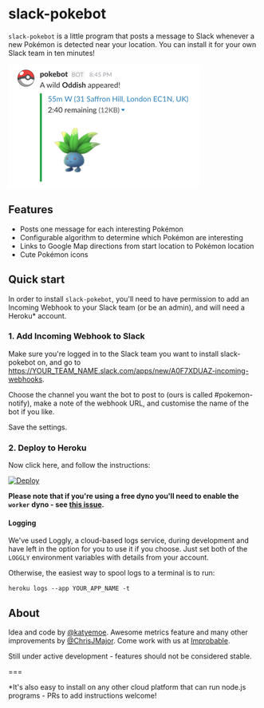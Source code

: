 # slack-pokebot

`slack-pokebot` is a little program that posts a message to Slack whenever a new Pokémon is detected near your location. You can install it for your own Slack team in ten minutes!

![A wild Poliwag appeared!](image.png)

## Features

- Posts one message for each interesting Pokémon
- Configurable algorithm to determine which Pokémon are interesting
- Links to Google Map directions from start location to Pokémon location
- Cute Pokémon icons

## Quick start

In order to install `slack-pokebot`, you'll need to have permission to add an Incoming Webhook to your Slack team (or be an admin), and will need a Heroku* account.

### 1. Add Incoming Webhook to Slack

Make sure you're logged in to the Slack team you want to install slack-pokebot on, and go to https://YOUR_TEAM_NAME.slack.com/apps/new/A0F7XDUAZ-incoming-webhooks.

Choose the channel you want the bot to post to (ours is called #pokemon-notify), make a note of the webhook URL, and customise the name of the bot if you like.

Save the settings.


### 2. Deploy to Heroku

Now click here, and follow the instructions:

[![Deploy](https://www.herokucdn.com/deploy/button.svg)](https://heroku.com/deploy)

**Please note that if you're using a free dyno you'll need to enable the `worker` dyno - see [this issue](https://github.com/kmoe/slack-pokebot/issues/19).**

#### Logging

We've used Loggly, a cloud-based logs service, during development and have left in the option for you to use it if you choose. Just set both of the `LOGGLY` environment variables with details from your account.

Otherwise, the easiest way to spool logs to a terminal is to run:
```
heroku logs --app YOUR_APP_NAME -t
```

## About

Idea and code by [@katyemoe](https://twitter.com/katyemoe). Awesome metrics feature and many other improvements by [@ChrisJMajor](https://twitter.com/ChrisJMajor). Come work with us at [Improbable](https://improbable.io).

Still under active development - features should not be considered stable.

===

*It's also easy to install on any other cloud platform that can run node.js programs - PRs to add instructions welcome!
